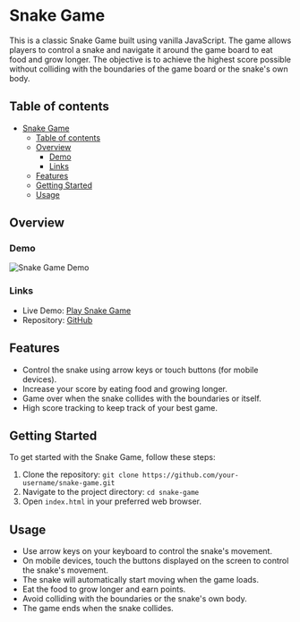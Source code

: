 # Snake Game

This is a classic Snake Game built using vanilla JavaScript. The game allows players to control a snake and navigate it around the game board to eat food and grow longer. The objective is to achieve the highest score possible without colliding with the boundaries of the game board or the snake's own body.

## Table of contents

- [Snake Game](#snake-game)
  - [Table of contents](#table-of-contents)
  - [Overview](#overview)
    - [Demo](#demo)
    - [Links](#links)
  - [Features](#features)
  - [Getting Started](#getting-started)
  - [Usage](#usage)

## Overview

### Demo

![Snake Game Demo](./demo.gif)

### Links

- Live Demo: [Play Snake Game](https://example.com)
- Repository: [GitHub](https://github.com/bansalgokul/Snake-Game-Vanilla-JS/)

## Features

- Control the snake using arrow keys or touch buttons (for mobile devices).
- Increase your score by eating food and growing longer.
- Game over when the snake collides with the boundaries or itself.
- High score tracking to keep track of your best game.

## Getting Started

To get started with the Snake Game, follow these steps:

1. Clone the repository: `git clone https://github.com/your-username/snake-game.git`
2. Navigate to the project directory: `cd snake-game`
3. Open `index.html` in your preferred web browser.

## Usage

- Use arrow keys on your keyboard to control the snake's movement.
- On mobile devices, touch the buttons displayed on the screen to control the snake's movement.
- The snake will automatically start moving when the game loads.
- Eat the food to grow longer and earn points.
- Avoid colliding with the boundaries or the snake's own body.
- The game ends when the snake collides.
